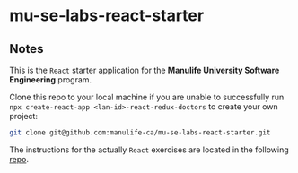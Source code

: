 # mu-se-labs-react-starter

## Notes 

This is the `React` starter application for the **Manulife University Software Engineering** program.  

Clone this repo to your local machine if you are unable to successfully run `npx create-react-app <lan-id>-react-redux-doctors` to create your own project:

```bash 
git clone git@github.com:manulife-ca/mu-se-labs-react-starter.git
```


The instructions for the actually `React` exercises are located in the following [repo](https://github.com/manulife-ca/mu-se-labs-react).

